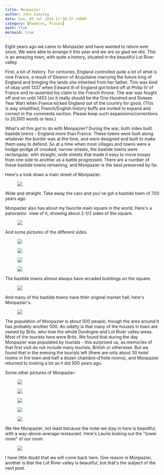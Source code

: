 ```yaml
---
title: Monpazier
author: John Zumsteg
date: Sun, 03 Jul 2016 17:38:37 +0000
category: [Rambles, Places]
math: true
mermaid: true
---
```

Eight years ago we came to Monpazier and have wanted to return ever since. We were able to arrange it this year and we are so glad we did. This is an amazing town, with quite a history, situated in the beautiful Lot River valley.

First, a bit of history. For centuries, England controlled quite a lot of what is now France, a result of Eleanor of Acquitaine marrying the future king of England and bringing the lands she inherited from her father. This was kind of okay until 1337 when Edward III of England got ticked off at Philip IV of France and re-asserted his claim to the French throne. The war was fought off and on until 1453 (so it really should be the One Hundred and Sixteen Year War) when France kicked England out of the country for good. (This is way simplified; French/English history buffs are invited to expand and correct in the comments section. Please keep such expansions/corrections to 20,000 words or less.)

What's all this got to do with Monpazier? During the war, both sides built bastide towns - England more than France. These towns were built along whatever the border was at the time, and were designed and built to make them easy to defend. So at a time when most villages and towns were a hodge-podge of crooked, narrow streets, the bastide towns were rectangular, with straight, wide streets that made it easy to move troops from one side to another as a battle progressed. There are a number of these bastide towns remaining, and Monpazier is the best preserved by far.

Here's a look down a main street of Monpazier:

<figure>
	<img src="{{site.url}}/assets/images/2016/07/DSC00656.jpg"/>
	<figcaption></figcaption>
</figure>



Wide and straight. Take away the cars and you've got a bastide town of 700 years ago.

Monpazier also has about my favorite main square in the world. Here's a panoramic  view of it, showing about 2-1/2 sides of the square.

<figure>
	<img src="{{site.url}}/assets/images/2016/07/DSC00579-2.jpg"/>
	<figcaption></figcaption>
</figure>



And some pictures of the different sides.<figure>
	<img src="{{site.url}}/assets/images/2016/07/DSC00578-2.jpg"/>
	<figcaption></figcaption>
</figure>

 <figure>
	<img src="{{site.url}}/assets/images/2016/07/DSC00577.jpg"/>
	<figcaption></figcaption>
</figure>

 <figure>
	<img src="{{site.url}}/assets/images/2016/07/DSC00575.jpg"/>
	<figcaption></figcaption>
</figure>

 <figure>
	<img src="{{site.url}}/assets/images/2016/07/DSC00574.jpg"/>
	<figcaption></figcaption>
</figure>



The bastide towns almost always have arcaded buildings on the square.
<figure>
	<img src="{{site.url}}/assets/images/2016/07/DSC00584.jpg"/>
	<figcaption></figcaption>
</figure>



And many of the bastide towns have their original market hall; here's Monpazier's.<figure>
	<img src="{{site.url}}/assets/images/2016/07/DSC00583.jpg"/>
	<figcaption></figcaption>
</figure>



The population of Monpazier is about 500 people, though the area around it has probably another 500. An oddity is that many of the houses in town are owned by Brits, who love the whole Dordogne and Lot River valley areas. Most of the tourists here were Brits. We found that during the day Monpazier was populated by tourists - this surprised us, as memories of that first visit do not include many tourists, British or otherwise. But we found that in the evening the tourists left (there are only about 30 hotel rooms in the town and half a dozen chambre-d'hote rooms), and Monpazier returned to looking a lot as it did 500 years ago.

Some other pictures of Monpazier:

<figure>
	<img src="{{site.url}}/assets/images/2016/07/DSC00660.jpg"/>
	<figcaption></figcaption>
</figure>

 <figure>
	<img src="{{site.url}}/assets/images/2016/07/DSC00659.jpg"/>
	<figcaption></figcaption>
</figure>

 <figure>
	<img src="{{site.url}}/assets/images/2016/07/DSC00654.jpg"/>
	<figcaption></figcaption>
</figure>

 <figure>
	<img src="{{site.url}}/assets/images/2016/07/DSC00648.jpg"/>
	<figcaption></figcaption>
</figure>

 <figure>
	<img src="{{site.url}}/assets/images/2016/07/DSC00582.jpg"/>
	<figcaption></figcaption>
</figure>



We like Monpazier, not least because the hotel we stay in here is beautiful, with a way-above-average restaurant. Here's Laurie looking out the "tower room" of our room.

<figure>
	<img src="{{site.url}}/assets/images/2016/07/DSC00667.jpg"/>
	<figcaption></figcaption>
</figure>

I have little doubt that we will come back here. One reason is Monpazier, another is that the Lot River valley is beautiful, but that's the subject of the next post.
